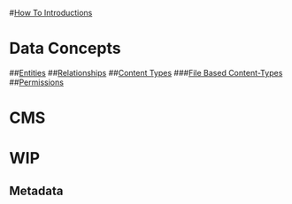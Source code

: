 #[How To Introductions](index.md)

# Data Concepts
##[Entities](xref:Concepts.Entities)
##[Relationships](xref:Concepts.Relationships)
##[Content Types](xref:Concepts.ContentTypes)
###[File Based Content-Types](xref:Concepts.FileBasedContentTypes)
##[Permissions](xref:Concepts.Permissions)

# CMS

# WIP
## Metadata